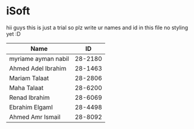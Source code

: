 ﻿# iSoft
hii guys this is just a trial
so plz write ur names and id in this file no styling yet :D 

| Name | ID 
|--------- |-------|
|myriame ayman nabil | 28-2180 |
|Ahmed Adel Ibrahim | 28-1463 |
|Mariam Talaat | 28-2806 |
|Maha Talaat | 28-6200 |
|Renad Ibrahim | 28-6069 |
|Ebrahim Elgaml | 28-4498 |
|Ahmed Amr Ismail | 28-8092 |

